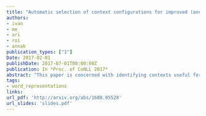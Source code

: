 ```yaml
---
title: "Automatic selection of context configurations for improved (and fast) class-specific word representations"
authors:
- ivan
- me
- ari
- roi
- annak
publication_types: ["1"]
Date: 2017-02-01
publishDate: 2017-07-01T00:00:00Z
publication: In *Proc. of CoNLL 2017*
abstract: "This paper is concerned with identifying contexts useful for training word representation models for different word classes such as adjectives (A), verbs (V), and nouns (N). We introduce a simple yet effective framework for an automatic selection of class-specific context configurations. We construct a context configuration space based on universal dependency relations between words, and efficiently search this space with an adapted beam search algorithm. In word similarity tasks for each word class, we show that our framework is both effective and efficient. Particularly, it improves the Spearman's rho correlation with human scores on SimLex-999 over the best previously proposed class-specific contexts by 6 (A), 6 (V) and 5 (N) rho points. With our selected context configurations, we train on only 14% (A), 26.2% (V), and 33.6% (N) of all dependency-based contexts, resulting in a reduced training time. Our results generalise: we show that the configurations our algorithm learns for one English training setup outperform previously proposed context types in another training setup for English. Moreover, basing the configuration space on universal dependencies, it is possible to transfer the learned configurations to German and Italian. We also demonstrate improved per-class results over other context types in these two languages."
tags:
- word_representations
links:
url_pdf: 'http://arxiv.org/abs/1608.05528'
url_slides: 'slides.pdf'
---
```

